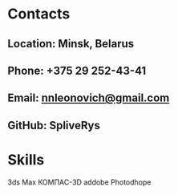 # __**Contacts**__
## Location: Minsk, Belarus
## Phone: +375 29 252-43-41
## Email: nnleonovich@gmail.com
## GitHub: SpliveRys
# Skills
3ds Max 
КОМПАС-3D
addobe Photodhope
